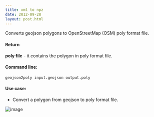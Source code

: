 ```yaml
---
title: xml to npz
date: 2012-09-28
layout: post.html
---
```


Converts geojson polygons to OpenStreetMap (OSM) poly format file.

#### Return

**poly file** - it contains the polygon in poly format file.

#### Command line:

```geojson2poly input.geojson output.poly```

#### Use case:
- Convert a polygon from geojson to poly format file.

![image](https://user-images.githubusercontent.com/19536044/47043059-4a5e0800-d152-11e8-9cc7-bc17ea7db362.png)

